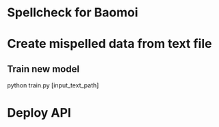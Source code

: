 # Spellcheck for Baomoi

# Create mispelled data from text file 

## Train new model
python train.py [input_text_path]
# Deploy API